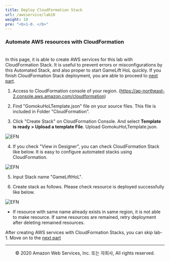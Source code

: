 ```yaml
---
title: Deploy CloudFormation Stack
url: /awsservice/lab10
weight: 10
pre: "<b>1-0. </b>"
---
```


### Automate AWS resources with CloudFormation <br/><br/>

In this page, it is able to create AWS services for this lab with CloudFormation Stack.
It is useful to prevent errors or misconfigurations by this Automated Stack, and also proper to start GameLift HoL quickly.
If you finish CloudFormation Stack deployment, you are able to proceed to [next part](../../flexmatch).

1. Access to CloudFormation console of your region. (https://ap-northeast-2.console.aws.amazon.com/cloudformation)

2. Find "GomokuHoLTemplate.json" file on your source files. This file is included in Folder "CloudFormation".

3. Click "Create Stack" on CloudFormation Console. And select **Template is ready > Upload a template File**. Upload GomokuHoLTemplate.json.   

![EFN](../../images/awsservice/lab10/EFN-1.png)

4. If you check "View in Designer", you can check CloudFormation Stack like below. It is easy to configure automated stacks using CloudFormation.

![EFN](../../images/awsservice/lab10/EFN-0.png)


5. Input Stack name "GameLiftHoL".

6. Create stack as follows. Please check resource is deployed successfully like below.    

![EFN](../../images/awsservice/lab10/EFN-3.png)

* If resource with same name already exists in same region, it is not able to make resource. If same resources are remained, retry deployment after deleting remained resources.   

After creating AWS services with CloudFormation Stacks, you can skip lab-1. Move on to the [next part](../../flexmatch)

---
<p align="center">
© 2020 Amazon Web Services, Inc. 또는 자회사, All rights reserved.
</p>
